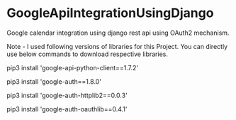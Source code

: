 # GoogleApiIntegrationUsingDjango
Google calendar integration using django rest api using OAuth2 mechanism.

Note - I used following versions of libraries for this Project.
You can directly use below commands to download respective libraries.

pip3 install 'google-api-python-client==1.7.2'

pip3 install 'google-auth==1.8.0'

pip3 install 'google-auth-httplib2==0.0.3'

pip3 install 'google-auth-oauthlib==0.4.1'
